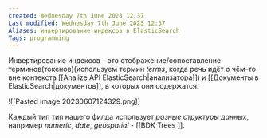 ```yaml
---
created: Wednesday 7th June 2023 12:37
Last modified: Wednesday 7th June 2023 12:37
Aliases: инвертирование индексов в ElasticSearch
Tags: programming
---
```


Инвертирование индексов - это отображение/сопоставление терминов(токенов)(используем термин *terms*, когда речь идёт о чём-то вне контекста [[Analize API ElasticSearch|анализатора]]) и [[Документы в ElasticSearch|документов]], в которых они содержатся.

![[Pasted image 20230607124329.png]]

Каждый тип тип нашего филда использует *разные структуры данных*, например *numeric*, *date*, *geospatial* - [[BDK Trees ]].

